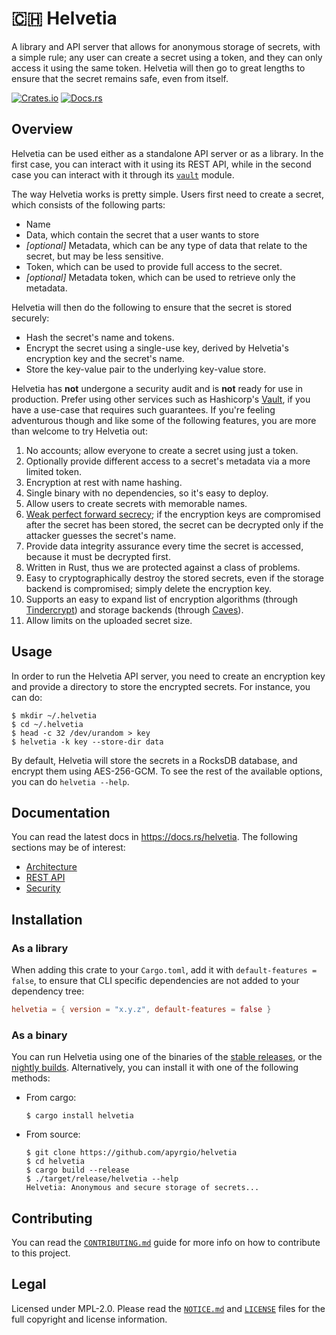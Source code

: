 # 🇨🇭 Helvetia

A library and API server that allows for anonymous storage of secrets, with a
simple rule; any user can create a secret using a token, and they can only
access it using the same token. Helvetia will then go to great lengths to ensure
that the secret remains safe, even from itself.

[![Crates.io](https://img.shields.io/crates/v/helvetia.svg)](https://crates.io/crates/helvetia)
[![Docs.rs](https://docs.rs/helvetia/badge.svg)](https://docs.rs/helvetia)

## Overview

Helvetia can be used either as a standalone API server or as a library. In the
first case, you can interact with it using its REST API, while in the second
case you can interact with it through its [`vault`] module.

The way Helvetia works is pretty simple. Users first need to create a secret,
which consists of the following parts:

* Name
* Data, which contain the secret that a user wants to store
* _[optional]_ Metadata, which can be any type of data that relate to the secret,
  but may be less sensitive.
* Token, which can be used to provide full access to the secret.
* _[optional]_ Metadata token, which can be used to retrieve only the metadata.

Helvetia will then do the following to ensure that the secret is stored
securely:

* Hash the secret's name and tokens.
* Encrypt the secret using a single-use key, derived by Helvetia's encryption
  key and the secret's name.
* Store the key-value pair to the underlying key-value store.

Helvetia has **not** undergone a security audit and is **not** ready for use in
production. Prefer using other services such as Hashicorp's [Vault], if you
have a use-case that requires such guarantees. If you're feeling adventurous
though and like some of the following features, you are more than welcome to try
Helvetia out:

1. No accounts; allow everyone to create a secret using just a token.
2. Optionally provide different access to a secret's metadata via a more limited
   token.
3. Encryption at rest with name hashing.
4. Single binary with no dependencies, so it's easy to deploy.
5. Allow users to create secrets with memorable names.
6. [Weak perfect forward secrecy]; if the encryption keys are compromised after
   the secret has been stored, the secret can be decrypted only if the attacker
   guesses the secret's name.
7. Provide data integrity assurance every time the secret is accessed, because
   it must be decrypted first.
8. Written in Rust, thus we are protected against a class of problems.
9. Easy to cryptographically destroy the stored secrets, even if the storage
   backend is compromised; simply delete the encryption key.
10. Supports an easy to expand list of encryption algorithms (through
   [Tindercrypt]) and storage backends (through [Caves]).
11. Allow limits on the uploaded secret size.

## Usage

In order to run the Helvetia API server, you need to create an encryption key
and provide a directory to store the encrypted secrets. For instance, you can
do:

```console
$ mkdir ~/.helvetia
$ cd ~/.helvetia
$ head -c 32 /dev/urandom > key
$ helvetia -k key --store-dir data
```

By default, Helvetia will store the secrets in a RocksDB database, and encrypt
them using AES-256-GCM. To see the rest of the available options, you can do
`helvetia --help`.

## Documentation

You can read the latest docs in https://docs.rs/helvetia. The following sections
may be of interest:

* [Architecture]
* [REST API]
* [Security]

## Installation

### As a library

When adding this crate to your `Cargo.toml`, add it with `default-features =
false`, to ensure that CLI specific dependencies are not added to your
dependency tree:

```toml
helvetia = { version = "x.y.z", default-features = false }
```

### As a binary

You can run Helvetia using one of the binaries of the [stable releases], or
the [nightly builds]. Alternatively, you can install it with one of the
following methods:

* From cargo:

  ```
  $ cargo install helvetia
  ```

* From source:

  ```
  $ git clone https://github.com/apyrgio/helvetia
  $ cd helvetia
  $ cargo build --release
  $ ./target/release/helvetia --help
  Helvetia: Anonymous and secure storage of secrets...
  ```

## Contributing

You can read the [`CONTRIBUTING.md`] guide for more info on how to contribute to
this project.

## Legal

Licensed under MPL-2.0. Please read the [`NOTICE.md`] and [`LICENSE`] files for
the full copyright and license information.

[Vault]: https://www.vaultproject.io/
[`vault`]: https://docs.rs/helvetia/latest/helvetia/vault/
[Weak perfect forward secrecy]: https://en.wikipedia.org/wiki/Forward_secrecy#Weak_perfect_forward_secrecy
[Tindercrypt]: https://github.com/apyrgio/tindercrypt
[Caves]: https://github.com/apyrgio/caves
[docs]: https://docs.rs/helvetia/latest/helvetia
[REST API]: https://docs.rs/helvetia/latest/helvetia/api/index.html
[Architecture]: https://docs.rs/helvetia/latest/helvetia/#architecture
[Security]: https://docs.rs/helvetia/latest/helvetia/vault/struct.Vault.html
[stable releases]: https://github.com/apyrgio/helvetia/releases
[nightly builds]: https://github.com/apyrgio/helvetia/actions?query=event%3Aschedule+branch%3Amaster
[`CONTRIBUTING.md`]: CONTRIBUTING.md
[`NOTICE.md`]: NOTICE.md
[`LICENSE`]: LICENSE
